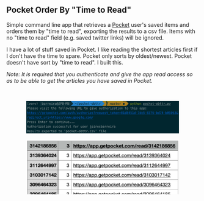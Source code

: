 ## Pocket Order By "Time to Read"

Simple command line app that retrieves a [Pocket](https://www.getpocket.com/) user's saved items and orders them by "time to read", exporting the results to a csv file. Items with no "time to read" field (e.g. saved twitter links) will be ignored.

I have a lot of stuff saved in Pocket. I like reading the shortest articles first if I don't have the time to spare. Pocket only sorts by oldest/newest. Pocket doesn't have sort by "time to read". I built this.

_Note: It is required that you authenticate and give the app read access so as to be able to get the articles you have saved in Pocket._

&nbsp;

<p align="center">
  <img src="output.png" alt="Results (v1.1)" width="400"/>
</p>

<p align="center">
  <img src="result.png" alt="Results (v1.1)" width="400"/>
</p>

